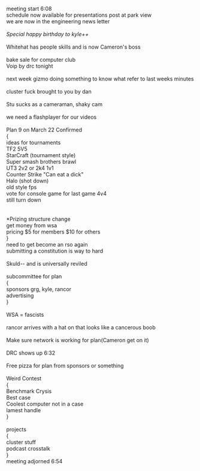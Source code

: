meeting start 6:08<br />
schedule now available for presentations post at park view<br />
we are now in the engineering news letter<br />
<br />
*Special happy birthday to kyle++*<br />
<br />
Whitehat has people skills and is now Cameron's boss<br />
<br />
bake sale for computer club<br />
Voip by drc tonight<br />
<br />
next week gizmo doing something to know what refer to last weeks minutes<br />
<br />
cluster fuck brought to you by dan<br />
<br />
Stu sucks as a cameraman, shaky cam<br />
<br />
we need a flashplayer for our videos<br />
<br />
Plan 9 on March 22 Confirmed<br />
{<br />
ideas for tournaments <br />
TF2 5V5 <br />
StarCraft (tournament style)<br />
Super smash brothers brawl<br />
UT3 2v2 or 2k4 1v1<br />
Counter Strike "Can eat a dick"<br />
Halo (shot down)<br />
old style fps<br />
vote for console game for last game 4v4<br />
still turn down<br />
<br />
<br />
*Prizing structure change<br />
get money from wsa<br />
pricing $5 for members $10 for others<br />
}<br />
need to get become an rso again<br />
submitting a constitution is way to hard <br />
<br />
Skuld-- and is universally reviled<br />
<br />
subcommittee for plan<br />
{<br />
sponsors grg, kyle, rancor<br />
advertising <br />
}<br />
<br />
WSA = fascists<br />
<br />
rancor arrives with a hat on that looks like a cancerous boob<br />
<br />
Make sure network is working for plan(Cameron get on it)<br />
<br />
DRC shows up 6:32<br />
<br />
Free pizza for plan from sponsors or something<br />
<br />
Weird Contest<br />
{<br />
Benchmark Crysis<br />
Best case<br />
Coolest computer not in a case<br />
lamest handle<br />
}<br />
<br />
projects<br />
{<br />
cluster stuff<br />
podcast crosstalk<br />
}<br />
meeting adjorned 6:54
